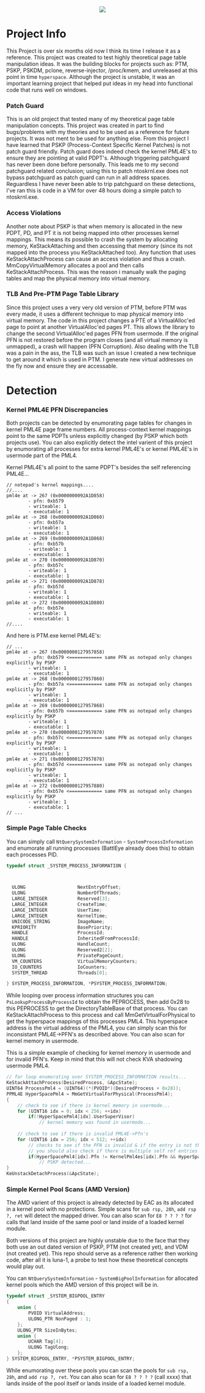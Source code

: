 <div align="center">
    <img src="https://imgur.com/KWW5wuV.png"/>
</div>

# Project Info

This Project is over six months old now I think its time I release it as a reference. This project was created to test highly theoretical page table manipulation
ideas. It was the building blocks for projects such as: PTM, PSKP, PSKDM, pclone, reverse-injector, /proc/kmem, and unreleased at this point in time `hyperspace`. 
Although the project is unstable, it was an important learning project that helped put ideas in my head into functional code that runs well on windows.

### Patch Guard
This is an old project that tested many of my theoretical page table manipulation concepts. This project was created in part to find bugs/problems with my theories
and to be used as a reference for future projects. It was not ment to be used for anything else. From this project I have learned that PSKP (Process-Context Specific Kernel Patches) 
is not patch guard friendly. Patch guard does indeed check the kernel PML4E's to ensure they are pointing at valid PDPT's. Although triggering patchguard has never been
done before personally. This leads me to my second patchguard related conclusion; using this to patch ntoskrnl.exe does not bypass patchguard as patch guard can run in
all address spaces. Reguardless I have never been able to trip patchguard on these detections, I've ran this is code in a VM for over 48 hours doing a simple patch to
ntoskrnl.exe.

### Access Violations
Another note about PSKP is that when memory is allocated in the new PDPT, PD, and PT it is not being mapped into other processes kernel mappings. This means its possible
to crash the system by allocating memory, KeStackAttaching and then accessing that memory (since its not mapped into the process you KeStackAttached too). Any function
that uses KeStackAttachProcess can cause an access violation and thus a crash. MmCopyVirtualMemory allocates a pool and then calls KeStackAttachProcess. This was the 
reason i manually walk the paging tables and map the physical memory into virtual memory.

### TLB And Pre-PTM Page Table Library
Since this project uses a very very old version of PTM, before PTM was every made, it uses a different technique to map physical memory into virtual memory. 
The code in this project changes a PTE of a VirtualAlloc'ed page to point at another VirtualAlloc'ed pages PT. This allows the library to change the second
VirtualAlloc'ed pages PFN from usermode. If the original PFN is not restored before the program closes (and all virtual memory is unmapped), a crash will happen (PFN Corruption).
Also dealing with the TLB was a pain in the ass, the TLB was such an issue I created a new technique to get around it which is used in PTM. I generate new
virtual addresses on the fly now and ensure they are accessable.

# Detection

### Kernel PML4E PFN Discrepancies
Both projects can be detected by enumorating page tables for changes in kernel PML4E page frame numbers. All process-context kernel mappings point to the same PDPTs unless
explicitly changed (by PSKP which both projects use). You can also explicitly detect the intel varient of this project by enumorating all processes for extra kernel PML4E's
or kernel PML4E's in usermode part of the PML4. 

Kernel PML4E's all point to the same PDPT's besides the self referencing PML4E...
```
// notepad's kernel mappings....
//....
pml4e at -> 267 (0x0000000092A1D858)
        - pfn: 0xb579
        - writeable: 1
        - executable: 1
pml4e at -> 268 (0x0000000092A1D860)
        - pfn: 0xb57a
        - writeable: 1
        - executable: 1
pml4e at -> 269 (0x0000000092A1D868)
        - pfn: 0xb57b
        - writeable: 1
        - executable: 1
pml4e at -> 270 (0x0000000092A1D870)
        - pfn: 0xb57c
        - writeable: 1
        - executable: 1
pml4e at -> 271 (0x0000000092A1D878)
        - pfn: 0xb57d
        - writeable: 1
        - executable: 1
pml4e at -> 272 (0x0000000092A1D880)
        - pfn: 0xb57e
        - writeable: 1
        - executable: 1
//....
```

And here is PTM.exe kernel PML4E's:

```
// ...
pml4e at -> 267 (0x0000000127957858)
        - pfn: 0xb579 <============ same PFN as notepad only changes explicitly by PSKP
        - writeable: 1
        - executable: 1
pml4e at -> 268 (0x0000000127957860)
        - pfn: 0xb57a <============ same PFN as notepad only changes explicitly by PSKP
        - writeable: 1
        - executable: 1
pml4e at -> 269 (0x0000000127957868)
        - pfn: 0xb57b <============ same PFN as notepad only changes explicitly by PSKP
        - writeable: 1
        - executable: 1
pml4e at -> 270 (0x0000000127957870)
        - pfn: 0xb57c <============ same PFN as notepad only changes explicitly by PSKP
        - writeable: 1
        - executable: 1
pml4e at -> 271 (0x0000000127957878)
        - pfn: 0xb57d <============ same PFN as notepad only changes explicitly by PSKP
        - writeable: 1
        - executable: 1
pml4e at -> 272 (0x0000000127957880)
        - pfn: 0xb57e <============ same PFN as notepad only changes explicitly by PSKP
        - writeable: 1
        - executable: 1
// ...
```

### Simple Page Table Checks

You can simply call `NtQuerySystemInformation` - `SystemProcessInformation` and enumorate all running processes (BattlEye already does this) to obtain each processes PID.

```cpp
typedef struct _SYSTEM_PROCESS_INFORMATION {



  ULONG                   NextEntryOffset;
  ULONG                   NumberOfThreads;
  LARGE_INTEGER           Reserved[3];
  LARGE_INTEGER           CreateTime;
  LARGE_INTEGER           UserTime;
  LARGE_INTEGER           KernelTime;
  UNICODE_STRING          ImageName;
  KPRIORITY               BasePriority;
  HANDLE                  ProcessId;
  HANDLE                  InheritedFromProcessId;
  ULONG                   HandleCount;
  ULONG                   Reserved2[2];
  ULONG                   PrivatePageCount;
  VM_COUNTERS             VirtualMemoryCounters;
  IO_COUNTERS             IoCounters;
  SYSTEM_THREAD           Threads[0];

} SYSTEM_PROCESS_INFORMATION, *PSYSTEM_PROCESS_INFORMATION;
```

While looping over process information structures you can `PsLookupProcessByProcessId` to obtain the PEPROCESS, then add 0x28 to this PEPROCESS to get the DirectoryTableBase of
that process. You can KeStackAttachProcess to this process and call MmGetVirtualForPhysical to get the hyperspace mappings of this processes PML4. This hyperspace address
is the virtual address of the PML4, you can simply scan this for inconsistant PML4E->PFN's as described above. You can also scan for kernel memory in usermode.

This is a simple example of checking for kernel memory in usermode and for invalid PFN's. Keep in mind that this will not check KVA shadowing usermode PML4.
```cpp
// for loop enumorating over SYSTEM_PROCESS_INFORMATION results...
KeStackAttachProcess(DesiredProcess, &ApcState);
UINT64 ProcessPml4 = (UINT64)(*(PVOID*)(DesiredProcess + 0x28));
PPML4E HyperSpacePml4 = MmGetVirtualForPhysical(ProcessPml4);
{
    // check to see if there is kernel memory in usermode...
    for (UINT16 idx = 0; idx < 256; ++idx)
        if(!HyperSpacePml4[idx].UserSuperVisor)
            // kernel memory was found in usermode...
            
    // check to see if there is invalid PML4E->Pfn's
    for (UINT16 idx = 256; idx < 512; ++idx)
        // checks to see if the PFN is invalid & if the entry is not the self referencing entry...
        // you should also check if there is multiple self ref entries as that is invalid...
        if(HyperSpacePml4[idx].Pfn != KernelPml4es[idx].Pfn && HyperSpacePml4[idx].Pfn != ProcessPml4 >> 12)
            // PSKP detected...
}
KeUnstackDetachProcess(&ApcState);
```

### Simple Kernel Pool Scans (AMD Version)

The AMD varient of this project is already detected by EAC as its allocated in a kernel pool with no protections. Simple scans for `sub rsp, 28h`, `add rsp ?, ret` will
detect the mapped driver. You can also scan for `E8 ? ? ? ?` for calls that land inside of the same pool or land inside of a loaded kernel module. 

Both versions of this project are highly unstable due to the face that they both use an out dated version of PSKP, PTM (not created yet), and VDM (not created yet). 
This repo should serve as a reference rather then working code, after all it is luna-1, a probe to test how these theoretical concepts would play out.

You can `NtQuerySystemInformation` - `SystemBigPoolInformation` for allocated kernel pools which the AMD version of this project will be in.

```cpp
typedef struct _SYSTEM_BIGPOOL_ENTRY 
{
	union {
		PVOID VirtualAddress;
		ULONG_PTR NonPaged : 1;
	};
	ULONG_PTR SizeInBytes;
	union {
		UCHAR Tag[4];
		ULONG TagUlong;
	};
} SYSTEM_BIGPOOL_ENTRY, *PSYSTEM_BIGPOOL_ENTRY;
```

While enumorating over these pools you can scan the pools for `sub rsp, 28h`, and `add rsp ?, ret`. You can also scan for `E8 ? ? ? ?` (call xxxx) that lands inside of the pool
itself or lands inside of a loaded kernel module. 
